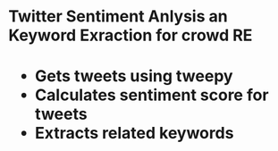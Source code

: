<h1>Twitter Sentiment Anlysis an Keyword Exraction for crowd RE<h1>
<ul>
<li>Gets tweets using tweepy
<li>Calculates sentiment score for tweets
<li>Extracts related keywords
<ul>
